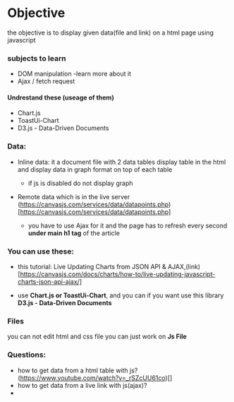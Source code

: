 # Objective

the objective is to display given data(file and link) on a html page using javascript

### subjects to learn

- DOM manipulation -learn more about it
- Ajax / fetch request

#### Undrestand these (useage of them)

- Chart.js
- ToastUi-Chart
- D3.js - Data-Driven Documents

### Data:

- Inline data: it a document file with 2 data tables display table in the html and display data in graph format on top of each table

  - if js is disabled do not display graph

- Remote data which is in the live server (https://canvasjs.com/services/data/datapoints.php)[https://canvasjs.com/services/data/datapoints.php]
  - you have to use Ajax for it and the page has to refresh every second **under main h1 tag** of the article

### You can use these:

- this tutorial: Live Updating Charts from JSON API & AJAX,(link)[https://canvasjs.com/docs/charts/how-to/live-updating-javascript-charts-json-api-ajax/]

- use **Chart.js or ToastUi-Chart**, and you can if you want use this library **D3.js - Data-Driven Documents**

### Files

you can not edit html and css file you can just work on **Js File**

### Questions:

- how to get data from a html table with js? (https://www.youtube.com/watch?v=_rSZcUU61co)[]
- how to get data from a live link with js(ajax)?
-
